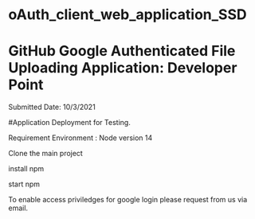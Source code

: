 # oAuth_client_web_application_SSD
# GitHub Google Authenticated File Uploading Application: Developer Point
Submitted Date: 10/3/2021

#Application Deployment for Testing.

Requirement Environment : Node version 14

Clone the main project

install npm

start npm

To enable access priviledges for google login please request from us via email.

